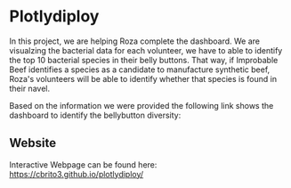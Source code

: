 # Plotlydiploy
In this project, we are helping Roza complete the dashboard. We are visualzing the bacterial data for each volunteer, we have to able to identify the top 10 bacterial species in their belly buttons. That way, if Improbable Beef identifies a species as a candidate to manufacture synthetic beef, Roza's volunteers will be able to identify whether that species is found in their navel.

Based on the information we were provided the following link shows the dashboard to identify the bellybutton diversity: 

## Website

Interactive Webpage can be found here: https://cbrito3.github.io/plotlydiploy/

